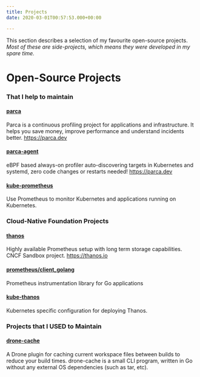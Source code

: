 ```yaml
---
title: Projects
date: 2020-03-01T00:57:53.000+00:00

---
```

This section describes a selection of my favourite open-source projects. _Most of these are side-projects, which means they were developed in my spare time._

# Open-Source Projects 

### That I help to maintain

#### [parca](https://github.com/parca-dev/parca)

Parca is a continuous profiling project for applications and infrastructure. It helps you save money, improve performance and understand incidents better. https://parca.dev

#### [parca-agent](https://github.com/parca-dev/parca-agent)

eBPF based always-on profiler auto-discovering targets in Kubernetes and systemd, zero code changes or restarts needed! https://parca.dev

#### [kube-prometheus](https://github.com/prometheus-operator/kube-prometheus)

Use Prometheus to monitor Kubernetes and applications running on Kubernetes.

### Cloud-Native Foundation Projects

#### [thanos](https://github.com/thanos-io/thanos)

Highly available Prometheus setup with long term storage capabilities. CNCF Sandbox project. https://thanos.io

#### [prometheus/client_golang](https://github.com/prometheus/client_golang)

Prometheus instrumentation library for Go applications

#### [kube-thanos](https://github.com/thanos-io/kube-thanos)

Kubernetes specific configuration for deploying Thanos.

### Projects that I USED to Maintain

#### [drone-cache](https://github.com/meltwater/drone-cache)

A Drone plugin for caching current workspace files between builds to reduce your build times. drone-cache is a small CLI program, written in Go without any external OS dependencies (such as tar, etc).